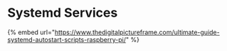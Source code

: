 # Systemd Services

{% embed url="https://www.thedigitalpictureframe.com/ultimate-guide-systemd-autostart-scripts-raspberry-pi/" %}
